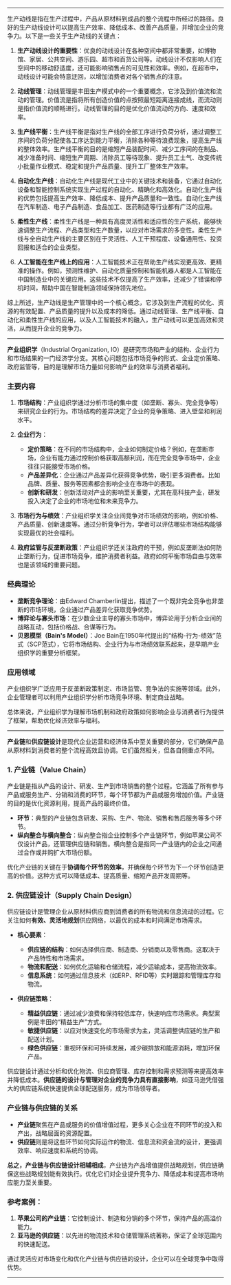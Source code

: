 
---

生产动线是指在生产过程中，产品从原材料到成品的整个流程中所经过的路径。良好的生产动线设计可以提高生产效率、降低成本、改善产品质量，并增加企业的竞争力。以下是一些关于生产动线的关键点：

1. **生产动线设计的重要性**：优良的动线设计在各种空间中都非常重要，如博物馆、家居、公共空间、游乐园、超市和百货公司等。动线设计不仅影响人们在空间中的移动舒适度，还可能影响销售点的可见性和效率。例如，在超市中，动线设计可能会特意迂回，以增加消费者对各个销售点的注意。

2. **动线管理**：动线管理是丰田生产模式中的一个重要概念，它涉及到价值流和流动的管理。价值流是指将所有创造价值的点按照最短距离连接成线，而流动则是指价值流的顺畅进行。动线管理的目的是优化价值流动的方向、速度和效率。

3. **生产线平衡**：生产线平衡是指对生产线的全部工序进行负荷分析，通过调整工序间的负荷分配使各工序达到能力平衡，消除各种等待浪费现象，提高生产线的整体效率。生产线平衡的目的是缩短产品装配时间、减少工序间的在制品、减少准备时间、缩短生产周期、消除员工等待现象、提升员工士气、改变传统小批量作业模式、稳定和提升产品质量、提升工厂整体生产效率。

4. **自动化生产线**：自动化生产线是现代工业中的关键技术和装备，它通过自动化设备和智能控制系统实现生产过程的自动化、精确化和高效化。自动化生产线的优势包括提高生产效率、降低成本、提升产品质量和一致性。自动化生产线在汽车制造、电子产品制造、食品加工、医药制造等行业都有广泛的应用。

5. **柔性生产线**：柔性生产线是一种具有高度灵活性和适应性的生产系统，能够快速调整生产流程、产品类型和生产数量，以应对市场需求的多变性。柔性生产线与全自动生产线的主要区别在于灵活性、人工干预程度、设备通用性、投资回报和适合的企业类型。

6. **人工智能在生产线上的应用**：人工智能技术正在帮助生产线实现更高效、更精准的操作。例如，预测性维护、自动化质量控制和智能机器人都是人工智能在中国制造业中的关键应用。这些技术不仅提高了生产效率，还减少了错误和停机时间，帮助中国在智能制造领域保持领先地位。

综上所述，生产动线是生产管理中的一个核心概念，它涉及到生产流程的优化、资源的有效配置、产品质量的提升以及成本的降低。通过动线管理、生产线平衡、自动化和柔性生产线的应用，以及人工智能技术的融入，生产动线可以更加高效和灵活，从而提升企业的竞争力。


----

**产业组织学**（Industrial Organization, IO）是研究市场和产业的结构、企业行为和市场结果的一门经济学分支。其核心问题包括市场竞争的形式、企业定价策略、政府监管等，目的是理解市场力量如何影响产业的效率与消费者福利。

### 主要内容

1. **市场结构**：产业组织学通过分析市场的集中度（如垄断、寡头、完全竞争等）来研究企业的行为。市场结构的差异决定了企业的竞争策略、进入壁垒和利润水平。

2. **企业行为**：
   - **定价策略**：在不同的市场结构中，企业如何制定价格？例如，在垄断市场，企业有能力通过控制价格获取高额利润，而在完全竞争市场中，企业往往只能接受市场价格。
   - **产品差异化**：企业通过产品差异化获得竞争优势，吸引更多消费者。比如品牌、质量、服务等因素都会影响企业在市场中的表现。
   - **创新和研发**：创新活动对产业的影响至关重要，尤其在高科技产业，研发投入决定了企业的市场地位和未来竞争力。

3. **市场行为与绩效**：产业组织学关注企业间竞争对市场绩效的影响，例如价格、产品质量、创新速度等。通过分析竞争行为，学者可以评估哪些市场结构能够实现最优的社会福利。

4. **政府监管与反垄断政策**：产业组织学还关注政府的干预，例如反垄断法如何防止垄断行为，促进市场竞争，维护消费者利益。政府如何平衡市场自由与效率也是该领域的重要问题。

### 经典理论
- **垄断竞争理论**：由Edward Chamberlin提出，描述了一个既非完全竞争也非垄断的市场环境，企业通过产品差异化获取竞争优势。
- **博弈论与寡头市场**：在少数企业主导的寡头市场中，博弈论用于分析企业间的战略互动，包括价格战、合谋等行为。
- **贝恩模型（Bain's Model）**：Joe Bain在1950年代提出的“结构-行为-绩效”范式（SCP范式），它将市场结构、企业行为与市场绩效联系起来，是早期产业组织学的重要分析框架。

### 应用领域
产业组织学广泛应用于反垄断政策制定、市场监管、竞争法的实施等领域。此外，企业管理者可以利用产业组织学分析市场竞争环境、制定商业战略。

总体来说，产业组织学为理解市场机制和政府政策如何影响企业与消费者行为提供了框架，帮助优化经济效率与福利。

---

**产业链**和**供应链设计**是现代企业运营和经济体系中至关重要的部分，它们确保产品从原材料到消费者的整个流程高效且协调。它们虽然相关，但各自侧重点不同。

### 1. **产业链（Value Chain）**

产业链是指从产品的设计、研发、生产到市场销售的整个过程。它涵盖了所有参与产品或服务生产、分销和消费的环节，每个环节都为产品或服务增加价值。产业链的目的是优化资源利用，提高产品的最终价值。

- **环节**：典型的产业链包含研发、采购、生产、物流、销售和售后服务等多个环节。
- **纵向整合与横向整合**：纵向整合指企业控制多个产业链环节，例如苹果公司不仅设计产品，还管理供应链和销售。横向整合是指同一产业链内的企业之间通过合作或并购扩大市场份额。

优化产业链的关键在于**协调每个环节的效率**，并确保每个环节为下一个环节创造更高的价值。这种方式可以降低成本、提高质量、缩短产品开发周期等。

### 2. **供应链设计（Supply Chain Design）**

供应链设计是管理企业从原材料供应商到消费者的所有物流和信息流动的过程。它关注如何**有效、灵活地规划**供应网络，以最优的成本和时间满足市场需求。

- **核心要素**：
  - **供应链的结构**：如何选择供应商、制造商、分销商以及零售商。这取决于产品特性和市场需求。
  - **物流和配送**：如何优化运输和仓储流程，减少运输成本，提高物流效率。
  - **信息系统**：如何通过信息技术（如ERP、RFID等）实时跟踪和管理库存和物流。
  
- **供应链策略**：
  - **精益供应链**：通过减少浪费和保持较低库存，快速响应市场需求。典型案例是丰田的“精益生产”方式。
  - **敏捷供应链**：以应对快速变化的市场需求为主，灵活调整供应链的生产和配送计划。
  - **绿色供应链**：重视环保和可持续发展，减少碳排放和能源消耗，增加环保产品。

供应链设计通过分析和优化物流、供应商管理、库存控制和需求预测等来提高效率并降低成本。**供应链的设计与管理对企业的竞争力具有直接影响**，如亚马逊凭借强大的供应链系统快速提供全球配送服务，成为市场领导者。

### 产业链与供应链的关系

- **产业链**聚焦在产品或服务的价值增值过程，更多关心企业在不同环节的投入和产出，战略层面的资源配置。
- **供应链**则是将这些环节如何实际运作的物流、信息流和资金流的设计，更强调效率、响应速度和系统的协调。

**总之，产业链与供应链设计相辅相成**，产业链为产品增值提供战略规划，供应链确保这些战略规划能有效执行。优化它们对企业提升竞争力、降低成本和提高市场响应能力至关重要。

### 参考案例：
1. **苹果公司的产业链**：它控制设计、制造和分销的多个环节，保持产品的高溢价能力。
2. **亚马逊的供应链**：以先进的物流技术和仓储管理系统著称，保证了全球范围内的快速配送。

通过灵活应对市场变化和优化产业链与供应链的设计，企业可以在全球竞争中取得优势。

---




